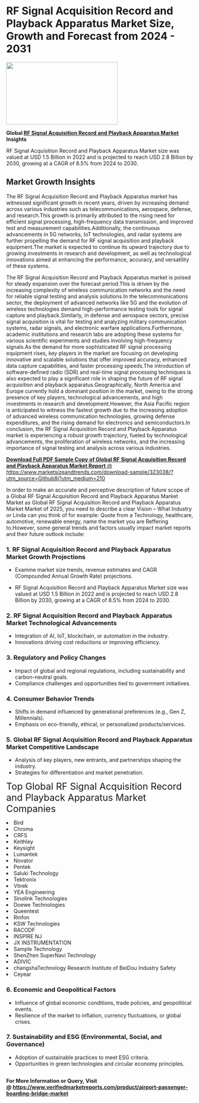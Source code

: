 <H1>RF Signal Acquisition Record and Playback Apparatus Market Size, Growth and Forecast from 2024 - 2031</H1><img class="aligncenter size-medium wp-image-584254" src="https://thirdeyenews.in/wp-content/uploads/2024/09/Global-Market-Research-300x168.jpeg" alt="" width="300" height="168" /><p><strong>Global&nbsp;<a href="https://www.marketsizeandtrends.com/download-sample/323038/?utm_source=Github8j?utm_medium=210">RF Signal Acquisition Record and Playback Apparatus Market</a> Insights</strong></p><p>RF Signal Acquisition Record and Playback Apparatus Market size was valued at USD 1.5 Billion in 2022 and is projected to reach USD 2.8 Billion by 2030, growing at a CAGR of 8.5% from 2024 to 2030.</p><p><h2>Market Growth Insights</h2> <p>The RF Signal Acquisition Record and Playback Apparatus market has witnessed significant growth in recent years, driven by increasing demand across various industries such as telecommunications, aerospace, defense, and research.This growth is primarily attributed to the rising need for efficient signal processing, high-frequency data transmission, and improved test and measurement capabilities.Additionally, the continuous advancements in 5G networks, IoT technologies, and radar systems are further propelling the demand for RF signal acquisition and playback equipment.The market is expected to continue its upward trajectory due to growing investments in research and development, as well as technological innovations aimed at enhancing the performance, accuracy, and versatility of these systems.</p> <p><a href="download_sample_link"></a></p> <p>The RF Signal Acquisition Record and Playback Apparatus market is poised for steady expansion over the forecast period.This is driven by the increasing complexity of wireless communication networks and the need for reliable signal testing and analysis solutions.In the telecommunications sector, the deployment of advanced networks like 5G and the evolution of wireless technologies demand high-performance testing tools for signal capture and playback.Similarly, in defense and aerospace sectors, precise signal acquisition is vital for testing and analyzing military communication systems, radar signals, and electronic warfare applications.Furthermore, academic institutions and research labs are adopting these systems for various scientific experiments and studies involving high-frequency signals.As the demand for more sophisticated RF signal processing equipment rises, key players in the market are focusing on developing innovative and scalable solutions that offer improved accuracy, enhanced data capture capabilities, and faster processing speeds.The introduction of software-defined radio (SDR) and real-time signal processing techniques is also expected to play a significant role in shaping the future of RF signal acquisition and playback apparatus.Geographically, North America and Europe currently hold a dominant position in the market, owing to the strong presence of key players, technological advancements, and high investments in research and development.However, the Asia Pacific region is anticipated to witness the fastest growth due to the increasing adoption of advanced wireless communication technologies, growing defense expenditures, and the rising demand for electronics and semiconductors.In conclusion, the RF Signal Acquisition Record and Playback Apparatus market is experiencing a robust growth trajectory, fueled by technological advancements, the proliferation of wireless networks, and the increasing importance of signal testing and analysis across various industries.</p> <p><a href="get_more_link"></p><p><span class=""><strong>Download Full PDF Sample Copy of Global RF Signal Acquisition Record and Playback Apparatus Market Report</strong> @ <a href="https://www.marketsizeandtrends.com/download-sample/323038/?utm_source=Github8j?utm_medium=210" target="_blank">https://www.marketsizeandtrends.com/download-sample/323038/?utm_source=Github8j?utm_medium=210</a></span></p><p>In order to make an accurate and perceptive description of future scope of a Global&nbsp;RF Signal Acquisition Record and Playback Apparatus Market Market as Global&nbsp;RF Signal Acquisition Record and Playback Apparatus Market Market of 2025, you need to describe a clear Vision &ndash; What Industry or Linda can you think of for example: Quote from a Technology, healthcare, automotive, renewable energy, name the market you are Reffering to.However, some general trends and factors usually impact market reports and their future outlook include:</p><h3>1.&nbsp;<strong>RF Signal Acquisition Record and Playback Apparatus Market Growth Projections</strong></h3><ul><li>Examine market size trends, revenue estimates and CAGR (Compounded Annual Growth Rate) projections.</li><li><p>RF Signal Acquisition Record and Playback Apparatus Market size was valued at USD 1.5 Billion in 2022 and is projected to reach USD 2.8 Billion by 2030, growing at a CAGR of 8.5% from 2024 to 2030.</p></li></ul><h3>2.&nbsp;<strong>RF Signal Acquisition Record and Playback Apparatus Market Technological Advancements</strong></h3><ul><li>Integration of AI, IoT, blockchain, or automation in the industry.</li><li>Innovations driving cost reductions or improving efficiency.</li></ul><h3>3.&nbsp;<strong>Regulatory and Policy Changes</strong></h3><ul><li>Impact of global and regional regulations, including sustainability and carbon-neutral goals.</li><li>Compliance challenges and opportunities tied to government initiatives.</li></ul><h3>4.&nbsp;<strong>Consumer Behavior Trends</strong></h3><ul><li>Shifts in demand influenced by generational preferences (e.g., Gen Z, Millennials).</li><li>Emphasis on eco-friendly, ethical, or personalized products/services.</li></ul><h3>5.&nbsp;<strong>Global RF Signal Acquisition Record and Playback Apparatus Market Competitive Landscape</strong></h3><ul><li>Analysis of key players, new entrants, and partnerships shaping the industry.</li><li>Strategies for differentiation and market penetration.</li></ul><p data-pm-slice="1 1 []"><span style="color: inherit; font-family: inherit; font-size: 25px;">Top Global RF Signal Acquisition Record and Playback Apparatus Market Companies</span></p><div class="" data-test-id=""><p><li>Bird</li><li> Chroma</li><li> CRFS</li><li> Keithley</li><li> Keysight</li><li> Lumantek</li><li> Novator</li><li> Pentek</li><li> Saluki Technology</li><li> Tektronix</li><li> Vitrek</li><li> YEA Engineering</li><li> Sinolink Technologies</li><li> Doewe Technologies</li><li> Queentest</li><li> Rinfon</li><li> KSW Technologies</li><li> RACODF</li><li> INSPIRE NJ</li><li> JX INSTRUMENTATION</li><li> Sample Technology</li><li> ShenZhen SuperNavi Technology</li><li> ADIVIC</li><li> changshaTechnology Research Institute of BeiDou lndustry Safety</li><li> Ceyear</li></p></div><h3>6.&nbsp;<strong>Economic and Geopolitical Factors</strong></h3><ul><li>Influence of global economic conditions, trade policies, and geopolitical events.</li><li>Resilience of the market to inflation, currency fluctuations, or global crises.</li></ul><h3>7.&nbsp;<strong>Sustainability and ESG (Environmental, Social, and Governance)</strong></h3><ul><li>Adoption of sustainable practices to meet ESG criteria.</li><li>Opportunities in green technologies and circular economy principles.</li></ul><h2><strong style="font-size: 14px;">For More Information or Query, Visit @&nbsp;</strong><a style="background-color: #ffffff; font-size: 14px;" href="https://www.marketsizeandtrends.com/report/rf-signal-acquisition-record-and-playback-apparatus-market/" target="_blank">https://www.verifiedmarketreports.com/product/airport-passenger-boarding-bridge-market</a></h2>